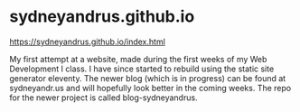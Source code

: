 # sydneyandrus.github.io
https://sydneyandrus.github.io/index.html 

My first attempt at a website, made during the first weeks of my Web Development I class. I have since started to rebuild using the static site generator eleventy. The newer blog (which is in progress) can be found at sydneyandr.us and will hopefully look better in the coming weeks. The repo for the newer project is called blog-sydneyandrus. 
